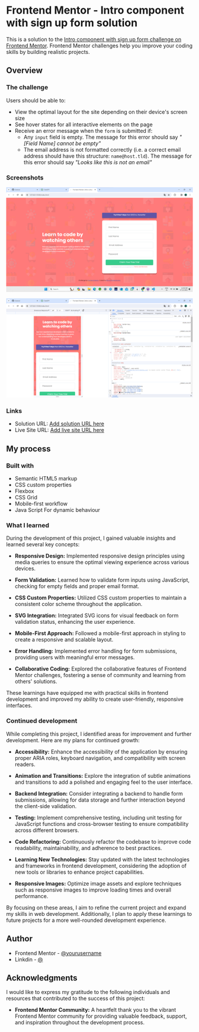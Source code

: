 # Frontend Mentor - Intro component with sign up form solution

This is a solution to the [Intro component with sign up form challenge on Frontend Mentor](https://www.frontendmentor.io/challenges/intro-component-with-signup-form-5cf91bd49edda32581d28fd1). Frontend Mentor challenges help you improve your coding skills by building realistic projects.

## Overview

### The challenge

Users should be able to:

- View the optimal layout for the site depending on their device's screen size
- See hover states for all interactive elements on the page
- Receive an error message when the `form` is submitted if:
  - Any `input` field is empty. The message for this error should say *"[Field Name] cannot be empty"*
  - The email address is not formatted correctly (i.e. a correct email address should have this structure: `name@host.tld`). The message for this error should say *"Looks like this is not an email"*

### Screenshots

![desktop-view](./ScreenShots/Screenshot%202023-12-17%20114643.png)

![mobile-view](./ScreenShots/Screenshot%202023-12-17%20114847.png)

### Links

- Solution URL: [Add solution URL here](https://github.com/Bhargava999/intro-component-with-signup-form-master)
- Live Site URL: [Add live site URL here](https://bhargava999.github.io/intro-component-with-signup-form-master)

## My process

### Built with

- Semantic HTML5 markup
- CSS custom properties
- Flexbox
- CSS Grid
- Mobile-first workflow
- Java Script For dynamic behaviour

### What I learned

During the development of this project, I gained valuable insights and learned several key concepts:

- **Responsive Design:** Implemented responsive design principles using media queries to ensure the optimal viewing experience across various devices.

- **Form Validation:** Learned how to validate form inputs using JavaScript, checking for empty fields and proper email format.

- **CSS Custom Properties:** Utilized CSS custom properties to maintain a consistent color scheme throughout the application.

- **SVG Integration:** Integrated SVG icons for visual feedback on form validation status, enhancing the user experience.

- **Mobile-First Approach:** Followed a mobile-first approach in styling to create a responsive and scalable layout.

- **Error Handling:** Implemented error handling for form submissions, providing users with meaningful error messages.

- **Collaborative Coding:** Explored the collaborative features of Frontend Mentor challenges, fostering a sense of community and learning from others' solutions.

These learnings have equipped me with practical skills in frontend development and improved my ability to create user-friendly, responsive interfaces.


### Continued development

While completing this project, I identified areas for improvement and further development. Here are my plans for continued growth:

- **Accessibility:** Enhance the accessibility of the application by ensuring proper ARIA roles, keyboard navigation, and compatibility with screen readers.

- **Animation and Transitions:** Explore the integration of subtle animations and transitions to add a polished and engaging feel to the user interface.

- **Backend Integration:** Consider integrating a backend to handle form submissions, allowing for data storage and further interaction beyond the client-side validation.

- **Testing:** Implement comprehensive testing, including unit testing for JavaScript functions and cross-browser testing to ensure compatibility across different browsers.

- **Code Refactoring:** Continuously refactor the codebase to improve code readability, maintainability, and adherence to best practices.

- **Learning New Technologies:** Stay updated with the latest technologies and frameworks in frontend development, considering the adoption of new tools or libraries to enhance project capabilities.

- **Responsive Images:** Optimize image assets and explore techniques such as responsive images to improve loading times and overall performance.

By focusing on these areas, I aim to refine the current project and expand my skills in web development. Additionally, I plan to apply these learnings to future projects for a more well-rounded development experience.

## Author

- Frontend Mentor - [@yourusername](https://www.frontendmentor.io/profile/yourusername)
- Linkdin - [@](https://www.twitter.com/yourusername)

## Acknowledgments

I would like to express my gratitude to the following individuals and resources that contributed to the success of this project:

- **Frontend Mentor Community:** A heartfelt thank you to the vibrant Frontend Mentor community for providing valuable feedback, support, and inspiration throughout the development process.

